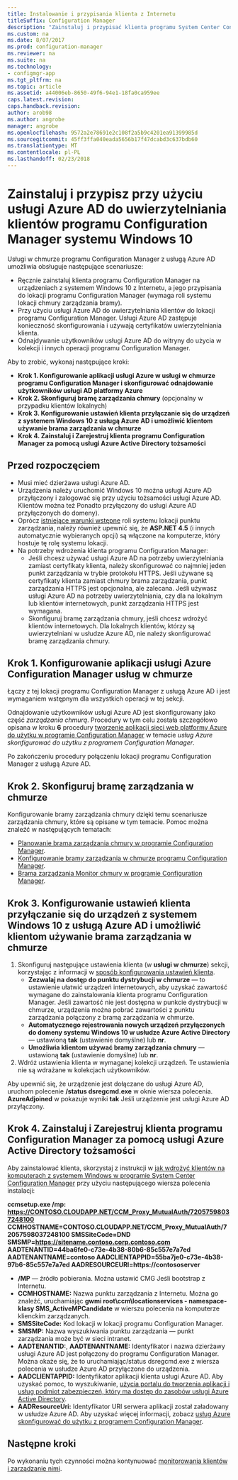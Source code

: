 ```yaml
---
title: Instalowanie i przypisania klienta z Internetu
titleSuffix: Configuration Manager
description: "Zainstaluj i przypisać klienta programu System Center Configuration Manager z Internetu."
ms.custom: na
ms.date: 8/07/2017
ms.prod: configuration-manager
ms.reviewer: na
ms.suite: na
ms.technology:
- configmgr-app
ms.tgt_pltfrm: na
ms.topic: article
ms.assetid: a44006eb-8650-49f6-94e1-18fa0ca959ee
caps.latest.revision: 
caps.handback.revision: 
author: arob98
ms.author: angrobe
manager: angrobe
ms.openlocfilehash: 9572a2e78691e2c108f2a5b9c4201ea91399985d
ms.sourcegitcommit: 45ff3ffa040eada5656b17f47dcabd3c637bdb60
ms.translationtype: MT
ms.contentlocale: pl-PL
ms.lasthandoff: 02/23/2018
---
```

# <a name="install-and-assign-configuration-manager-windows-10-clients-using-azure-ad-for-authentication"></a>Zainstaluj i przypisz przy użyciu usługi Azure AD do uwierzytelniania klientów programu Configuration Manager systemu Windows 10

Usługi w chmurze programu Configuration Manager z usługą Azure AD umożliwia obsługuje następujące scenariusze:

- Ręcznie zainstaluj klienta programu Configuration Manager na urządzeniach z systemem Windows 10 z Internetu, a jego przypisania do lokacji programu Configuration Manager (wymaga roli systemu lokacji chmury zarządzania bramy).
- Przy użyciu usługi Azure AD do uwierzytelniania klientów do lokacji programu Configuration Manager. Usługi Azure AD zastępuje konieczność skonfigurowania i używają certyfikatów uwierzytelniania klienta.
- Odnajdywanie użytkowników usługi Azure AD do witryny do użycia w kolekcji i innych operacji programu Configuration Manager.

Aby to zrobić, wykonaj następujące kroki:

- **Krok 1. Konfigurowanie aplikacji usługi Azure w usługi w chmurze programu Configuration Manager i skonfigurować odnajdowanie użytkowników usługi AD platformy Azure**
- **Krok 2. Skonfiguruj bramę zarządzania chmury** (opcjonalny w przypadku klientów lokalnych)
- **Krok 3. Konfigurowanie ustawień klienta przyłączanie się do urządzeń z systemem Windows 10 z usługą Azure AD i umożliwić klientom używanie brama zarządzania w chmurze**
- **Krok 4. Zainstaluj i Zarejestruj klienta programu Configuration Manager za pomocą usługi Azure Active Directory tożsamości**


## <a name="before-you-start"></a>Przed rozpoczęciem

- Musi mieć dzierżawa usługi Azure AD.
- Urządzenia należy uruchomić Windows 10 można usługi Azure AD przyłączony i zalogować się przy użyciu tożsamości usługi Azure AD. Klientów można też Ponadto przyłączony do usługi Azure AD przyłączonych do domeny).
- Oprócz [istniejące warunki wstępne](/sccm/core/plan-design/configs/site-and-site-system-prerequisites) roli systemu lokacji punktu zarządzania, należy również upewnić się, że **ASP.NET 4.5** (i innych automatycznie wybieranych opcji) są włączone na komputerze, który hostuje tę rolę systemu lokacji.
- Na potrzeby wdrożenia klienta programu Configuration Manager:
    - Jeśli chcesz używać usługi Azure AD na potrzeby uwierzytelniania zamiast certyfikaty klienta, należy skonfigurować co najmniej jeden punkt zarządzania w trybie protokołu HTTPS.
        Jeśli używane są certyfikaty klienta zamiast chmury brama zarządzania, punkt zarządzania HTTPS jest opcjonalna, ale zalecana. Jeśli używasz usługi Azure AD na potrzeby uwierzytelniania, czy dla na lokalnym lub klientów internetowych, punkt zarządzania HTTPS jest wymagana.
    - Skonfiguruj bramę zarządzania chmury, jeśli chcesz wdrożyć klientów internetowych. Dla lokalnych klientów, którzy są uwierzytelniani w usłudze Azure AD, nie należy skonfigurować bramę zarządzania chmury.


## <a name="step-1-set-up-the-azure-services-app-in-configuration-manager-cloud-services"></a>Krok 1. Konfigurowanie aplikacji usługi Azure Configuration Manager usług w chmurze

Łączy z tej lokacji programu Configuration Manager z usługą Azure AD i jest wymaganiem wstępnym dla wszystkich operacji w tej sekcji. 

Odnajdowanie użytkowników usługi Azure AD jest skonfigurowany jako część *zarządzania chmurą*. Procedury w tym celu została szczegółowo opisana w kroku **6** procedury [tworzenie aplikacji sieci web platformy Azure do użytku w programie Configuration Manager](/sccm/core/servers/deploy/configure/Azure-services-wizard#webapp) w temacie *usług Azure skonfigurować do użytku z programem Configuration Manager*.
    
Po zakończeniu procedury połączeniu lokacji programu Configuration Manager z usługą Azure AD. 

## <a name="step-2-set-up-the-cloud-management-gateway"></a>Krok 2. Skonfiguruj bramę zarządzania w chmurze

Konfigurowanie bramy zarządzania chmury dzięki temu scenariusze zarządzania chmury, które są opisane w tym temacie. Pomoc można znaleźć w następujących tematach: 

- [Planowanie brama zarządzania chmury w programie Configuration Manager](/sccm/core/clients/manage/plan-cloud-management-gateway).
- [Konfigurowanie bramy zarządzania w chmurze programu Configuration Manager](/sccm/core/clients/manage/setup-cloud-management-gateway).
- [Brama zarządzania Monitor chmury w programie Configuration Manager](/sccm/core/clients/manage/monitor-clients-cloud-management-gateway).

## <a name="step-3-configure-client-settings-to-join-windows-10-devices-with-azure-ad-and-enable-clients-to-use-the-cloud-management-gateway"></a>Krok 3. Konfigurowanie ustawień klienta przyłączanie się do urządzeń z systemem Windows 10 z usługą Azure AD i umożliwić klientom używanie brama zarządzania w chmurze

1.  Skonfiguruj następujące ustawienia klienta (w **usługi w chmurze**) sekcji, korzystając z informacji w [sposób konfigurowania ustawień klienta](/sccm/core/clients/deploy/configure-client-settings).
    - **Zezwalaj na dostęp do punktu dystrybucji w chmurze** — to ustawienie ułatwić urządzeń internetowych, aby uzyskać zawartość wymagane do zainstalowania klienta programu Configuration Manager. Jeśli zawartość nie jest dostępna w punkcie dystrybucji w chmurze, urządzenia można pobrać zawartości z punktu zarządzania połączony z bramą zarządzania w chmurze.
    - **Automatycznego rejestrowania nowych urządzeń przyłączonych do domeny systemu Windows 10 w usłudze Azure Active Directory** — ustawioną **tak** (ustawienie domyślne) lub **nr**.
    - **Umożliwia klientom używać bramy zarządzania chmury** — ustawioną **tak** (ustawienie domyślne) lub **nr**.
2.  Wdróż ustawienia klienta w wymaganej kolekcji urządzeń. Te ustawienia nie są wdrażane w kolekcjach użytkowników.

Aby upewnić się, że urządzenie jest dołączane do usługi Azure AD, uruchom polecenie **/status dsregcmd.exe** w oknie wiersza polecenia. **AzureAdjoined** w pokazuje wyniki **tak** Jeśli urządzenie jest usługi Azure AD przyłączony.


## <a name="step-4-install-and-register-the-configuration-manager-client-using-azure-active-directory-identity"></a>Krok 4. Zainstaluj i Zarejestruj klienta programu Configuration Manager za pomocą usługi Azure Active Directory tożsamości

Aby zainstalować klienta, skorzystaj z instrukcji w [jak wdrożyć klientów na komputerach z systemem Windows w programie System Center Configuration Manager](/sccm/core/clients/deploy/deploy-clients-to-windows-computers#a-namebkmkmanuala-how-to-install-clients-manually) przy użyciu następującego wiersza polecenia instalacji: 

**ccmsetup.exe /mp&#58; https://CONTOSO.CLOUDAPP.NET/CCM_Proxy_MutualAuth/72057598037248100 CCMHOSTNAME=CONTOSO.CLOUDAPP.NET/CCM_Proxy_MutualAuth/72057598037248100 SMSSiteCode=DND SMSMP=https://sitename.contoso.corp.contoso.com AADTENANTID=44ba6fe0-c73e-4b38-80b6-85c557e7a7ed AADTENANTNAME=contoso  AADCLIENTAPPID=55ba7je0-c73e-4b38-97b6-85c557e7a7ed AADRESOURCEURI=https://contososerver**

- **/MP** — źródło pobierania. Można ustawić CMG Jeśli bootstrap z Internetu.
- **CCMHOSTNAME:** Nazwa punktu zarządzania z Internetu. Można go znaleźć, uruchamiając **gwmi root\ccm\locationservices - namespace-klasy SMS_ActiveMPCandidate** w wierszu polecenia na komputerze klienckim zarządzanych.
- **SMSSiteCode:** Kod lokacji w lokacji programu Configuration Manager.
- **SMSMP:** Nazwa wyszukiwania punktu zarządzania — punkt zarządzania może być w sieci intranet.
- **AADTENANTID:**, **AADTENANTNAME:** Identyfikator i nazwa dzierżawy usługi Azure AD jest połączony do programu Configuration Manager. Można okaże się, że to uruchamiając/status dsregcmd.exe z wiersza polecenia w usłudze Azure AD przyłączone do urządzenia.
- **AADCLIENTAPPID:** Identyfikator aplikacji klienta usługi Azure AD. Aby uzyskać pomoc, to wyszukiwanie, [użycia portalu do tworzenia aplikacji i usług podmiot zabezpieczeń, który ma dostęp do zasobów usługi Azure Active Directory](https://docs.microsoft.com/azure/azure-resource-manager/resource-group-create-service-principal-portal#get-application-id-and-authentication-key).
- **AADResourceUri:** Identyfikator URI serwera aplikacji został załadowany w usłudze Azure AD. Aby uzyskać więcej informacji, zobacz [usług Azure skonfigurować do użytku z programem Configuration Manager](/sccm/core/servers/deploy/configure/azure-services-wizard).




## <a name="next-steps"></a>Następne kroki

Po wykonaniu tych czynności można kontynuować [monitorowania klientów i zarządzanie nimi](/sccm/core/clients/manage/monitor-clients).

